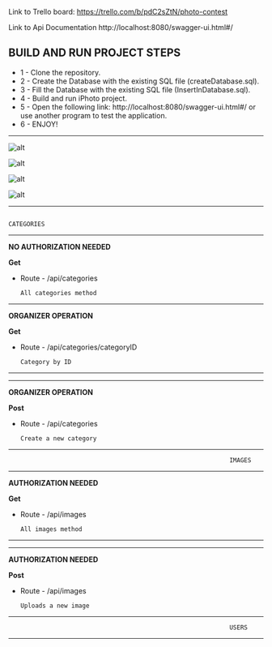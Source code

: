 
Link to Trello board:
https://trello.com/b/pdC2sZtN/photo-contest

Link to Api Documentation
http://localhost:8080/swagger-ui.html#/


BUILD AND RUN PROJECT STEPS
---
- 1 - Clone the repository.
- 2 - Create the Database with the existing SQL file (createDatabase.sql).
- 3 - Fill the Database with the existing SQL file (InsertInDatabase.sql).
- 4 - Build and run iPhoto project.
- 5 - Open the following link: http://localhost:8080/swagger-ui.html#/ or use another program to test the application.
- 6 - ENJOY!
---


![alt](https://i.imgur.com/hT7wUmn.gif)

![alt](https://i.imgur.com/uBJwD6M.gif)

![alt](https://i.imgur.com/jo190dO.gif)

![alt](https://i.imgur.com/bqrCrWl.gif)


---
                                                                 CATEGORIES
---

**NO AUTHORIZATION NEEDED**

**Get**
- Route - /api/categories

      All categories method

---

**ORGANIZER OPERATION**

**Get**

- Route -  /api/categories/categoryID

      Category by ID


---
          
---

**ORGANIZER OPERATION**

**Post**

- Route -  /api/categories

      Create a new category

---
                                                                 IMAGES
---

**AUTHORIZATION NEEDED**

**Get**
- Route - /api/images

      All images method

---

---

**AUTHORIZATION NEEDED**

**Post**

- Route -  /api/images

      Uploads a new image

---
                                                                 USERS
---

